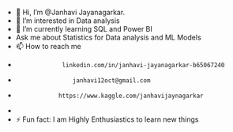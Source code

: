 - 👋 Hi, I’m @Janhavi Jayanagarkar.
- 👀 I’m interested in Data analysis
- 🌱 I’m currently learning SQL and Power BI
- Ask me about Statistics for Data analysis and  ML Models
- 📫 How to reach me
-                  linkedin.com/in/janhavi-jayanagarkar-b65067240
-                     janhavi12oct@gmail.com
-                 https://www.kaggle.com/janhavijaynagarkar
- 
- ⚡ Fun fact: I am Highly Enthusiastics to learn new things
